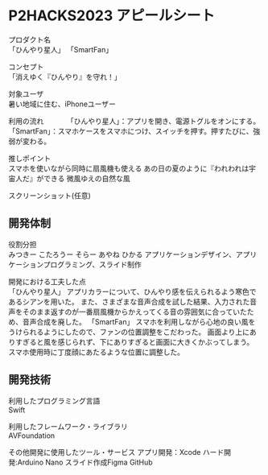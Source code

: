 # P2HACKS2023 アピールシート 

プロダクト名  
「ひんやり星人」
「SmartFan」

コンセプト  
「消えゆく『ひんやり』を守れ！」

対象ユーザ  
暑い地域に住む、iPhoneユーザー

利用の流れ　　　
「ひんやり星人」：アプリを開き、電源トグルをオンにする。
「SmartFan」：スマホケースをスマホにつけ、スイッチを押す。押すたびに、強弱が変わる。

推しポイント  
スマホを使いながら同時に扇風機も使える
あの日の夏のように『われわれは宇宙人だ』ができる
微風ゆえの自然な風

スクリーンショット(任意)  

## 開発体制  

役割分担  
みつきー
こたろうー
そらー
あやね
ひかる
アプリケーションデザイン、アプリケーションプログラミング、スライド制作

開発における工夫した点  
「ひんやり星人」
アプリカラーについて、ひんやり感を伝えられるよう寒色であるシアンを用いた。
また、さまざまな音声合成を試した結果、入力された音声をそのまま返すのが一番扇風機からかえってくる音の雰囲気に合っていたため、音声合成を廃した。
「SmartFan」
スマホを利用しながら心地の良い風をうけられるようにしたので、ファンの位置調整をこだわった。
画面より上にありすぎると風を感じられず、下にありすぎると画面に大きくかぶってしまう。
スマホ使用時に丁度顔にあたるような位置に調整した。

## 開発技術 

利用したプログラミング言語  
Swift

利用したフレームワーク・ライブラリ  
AVFoundation

その他開発に使用したツール・サービス
アプリ開発：Xcode
ハード開発:Arduino Nano
スライド作成Figma
GitHub
